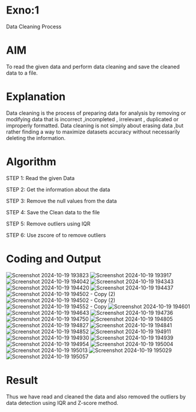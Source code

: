 # Exno:1
Data Cleaning Process

# AIM
To read the given data and perform data cleaning and save the cleaned data to a file.

# Explanation
Data cleaning is the process of preparing data for analysis by removing or modifying data that is incorrect ,incompleted , irrelevant , duplicated or improperly formatted. Data cleaning is not simply about erasing data ,but rather finding a way to maximize datasets accuracy without necessarily deleting the information.

# Algorithm
STEP 1: Read the given Data

STEP 2: Get the information about the data

STEP 3: Remove the null values from the data

STEP 4: Save the Clean data to the file

STEP 5: Remove outliers using IQR

STEP 6: Use zscore of to remove outliers

# Coding and Output
![Screenshot 2024-10-19 193823](https://github.com/user-attachments/assets/02276e9f-29a4-4fe4-bbc0-8a47ebee4d96)
![Screenshot 2024-10-19 193917](https://github.com/user-attachments/assets/e19f19a2-c43e-40f6-a62f-d54e66e11692)
![Screenshot 2024-10-19 194042](https://github.com/user-attachments/assets/07586f86-6849-4be9-b490-c1355d8eebeb)
![Screenshot 2024-10-19 194343](https://github.com/user-attachments/assets/6bd6d9c0-c59d-4077-a364-68b366222332)
![Screenshot 2024-10-19 194420](https://github.com/user-attachments/assets/dc8e7566-3122-4954-900f-14548f85e744)
![Screenshot 2024-10-19 194437](https://github.com/user-attachments/assets/485170d3-b5cc-4eff-9fea-37cfa7badbb6)
![Screenshot 2024-10-19 194502 - Copy (2)](https://github.com/user-attachments/assets/cc033f49-3d7e-49a4-8b58-5cdc7c625c1d)
![Screenshot 2024-10-19 194502 - Copy (2)](https://github.com/user-attachments/assets/7c28ebef-7316-478d-9bf6-728aec31c97f)
![Screenshot 2024-10-19 194552 - Copy](https://github.com/user-attachments/assets/71dada5c-dd48-4845-b2ee-c7abb1212235)
![Screenshot 2024-10-19 194601](https://github.com/user-attachments/assets/324533f3-395d-4800-b54f-c47e8ef48181)
![Screenshot 2024-10-19 194643](https://github.com/user-attachments/assets/a187c6e4-ca97-4ad3-9314-60f0dc3f70a4)
![Screenshot 2024-10-19 194736](https://github.com/user-attachments/assets/e026491a-71f8-4d50-9562-ff6d47377034)
![Screenshot 2024-10-19 194750](https://github.com/user-attachments/assets/714abc62-d338-4fca-93f7-8463bc876727)
![Screenshot 2024-10-19 194805](https://github.com/user-attachments/assets/51a7ce1a-a348-4872-88cb-122defe97cf4)
![Screenshot 2024-10-19 194827](https://github.com/user-attachments/assets/24f3f78d-001e-44cd-8edc-f1e4296e149f)
![Screenshot 2024-10-19 194841](https://github.com/user-attachments/assets/3435dd60-6b21-4ecb-8cea-3ccb4394de78)
![Screenshot 2024-10-19 194852](https://github.com/user-attachments/assets/51f4b674-ada2-4f1f-b662-e12136de8172)
![Screenshot 2024-10-19 194911](https://github.com/user-attachments/assets/46d18c6a-3d8b-44b9-8aa2-96f505fa7fb0)
![Screenshot 2024-10-19 194930](https://github.com/user-attachments/assets/5d4d8c75-66cf-44af-97ea-9f8d24459bee)
![Screenshot 2024-10-19 194939](https://github.com/user-attachments/assets/282471b1-3d2a-4e79-b972-1a339e183978)
![Screenshot 2024-10-19 194954](https://github.com/user-attachments/assets/dce058f9-5def-4530-9fe5-b8e5dc51f2f5)
![Screenshot 2024-10-19 195004](https://github.com/user-attachments/assets/ad91473b-cd2e-4633-a261-ef95cd1e019f)
![Screenshot 2024-10-19 195013](https://github.com/user-attachments/assets/73d30dcd-f90f-4444-929f-32ca15875f00)
![Screenshot 2024-10-19 195029](https://github.com/user-attachments/assets/7d0a6e69-386e-4e79-8ecc-08cb4886573f)
![Screenshot 2024-10-19 195057](https://github.com/user-attachments/assets/8e575aca-9932-41a4-b62b-b55674f5940c)


# Result
Thus we have read and cleaned the data and also removed the outliers by data detection using IQR and Z-score method.
